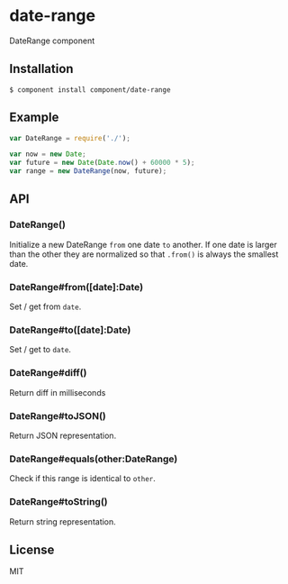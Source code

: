 
# date-range

  DateRange component

## Installation

    $ component install component/date-range

## Example

```js
var DateRange = require('./');

var now = new Date;
var future = new Date(Date.now() + 60000 * 5);
var range = new DateRange(now, future);
```

## API

### DateRange()

  Initialize a new DateRange `from` one date `to` another. If
  one date is larger than the other they are normalized so that `.from()`
  is always the smallest date.

### DateRange#from([date]:Date)

  Set / get from `date`.

### DateRange#to([date]:Date)

  Set / get to `date`.

### DateRange#diff()

  Return diff in milliseconds

### DateRange#toJSON()

  Return JSON representation.

### DateRange#equals(other:DateRange)

  Check if this range is identical to `other`.

### DateRange#toString()

  Return string representation.

## License

  MIT
